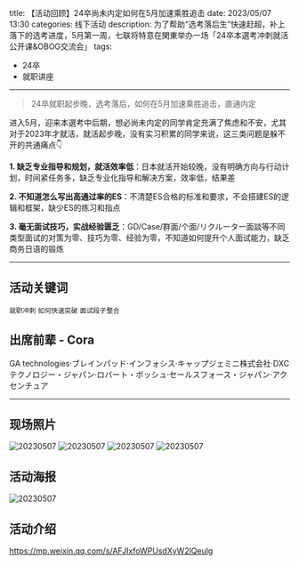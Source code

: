 title: 【活动回顾】24卒尚未内定如何在5月加速乘胜追击
date: 2023/05/07 13:30
categories: 线下活动
description: 为了帮助“选考落后生”快速赶超，补上落下的选考进度，5月第一周，七联将特意在関東举办一场「24卒本選考冲刺就活公开课&OBOG交流会」
tags:
- 24卒
- 就职讲座

---

> 24卒就职起步晚，选考落后，如何在5月加速乘胜追击，直通内定

进入5月，迎来本選考中后期，想必尚未内定的同学肯定充满了焦虑和不安，尤其对于2023年才就活，就活起步晚，没有实习积累的同学来说，这三类问题是躲不开的共通痛点👇

**1. 缺乏专业指导和规划，就活效率低**：日本就活开始较晚，没有明确方向与行动计划，时间紧任务多，缺乏专业化指导和解决方案，效率低，结果差

**2. 不知道怎么写出高通过率的ES**：不清楚ES合格的标准和要求，不会搭建ES的逻辑和框架，缺少ES的练习和指点

**3. 毫无面试技巧，实战经验匮乏**：GD/Case/群面/个面/リクルーター面談等不同类型面试的对策为零、技巧为零、经验为零，不知道如何提升个人面试能力，缺乏商务日语的锻炼

---

## 活动关键词
`就职冲刺` `如何快速突破` `面试段子整合`

## 出席前辈 - Cora
GA technologies·ブレインパッド·インフォシス·キャップジェミニ株式会社·DXCテクノロジー・ジャパン·ロバート・ボッシュ·セールスフォース・ジャパン·アクセンチュア

---

## 现场照片
![20230507](https://qilian-tokyo.github.io/img/20230507/1.jpg)
![20230507](https://qilian-tokyo.github.io/img/20230507/2.jpg)
![20230507](https://qilian-tokyo.github.io/img/20230507/3.jpg)
![20230507](https://qilian-tokyo.github.io/img/20230507/4.jpg)

## 活动海报
![20230507](https://qilian-tokyo.github.io/img/20230507/0.png)

## 活动介绍
https://mp.weixin.qq.com/s/AFJIxfoWPUsdXyW2lQeulg